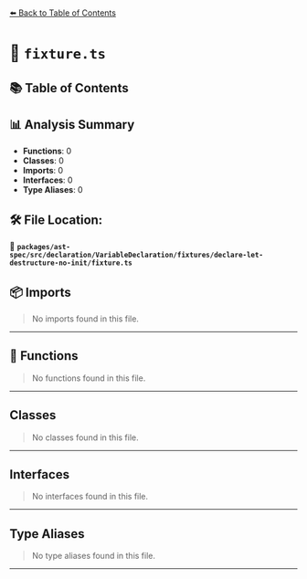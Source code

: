 [⬅️ Back to Table of Contents](../../../../../../../index.md)

# 📄 `fixture.ts`

## 📚 Table of Contents


## 📊 Analysis Summary

- **Functions**: 0
- **Classes**: 0
- **Imports**: 0
- **Interfaces**: 0
- **Type Aliases**: 0

## 🛠️ File Location:
📂 **`packages/ast-spec/src/declaration/VariableDeclaration/fixtures/declare-let-destructure-no-init/fixture.ts`**

## 📦 Imports

> No imports found in this file.


---

## 🔧 Functions

> No functions found in this file.


---

## Classes

> No classes found in this file.


---

## Interfaces

> No interfaces found in this file.


---

## Type Aliases

> No type aliases found in this file.


---